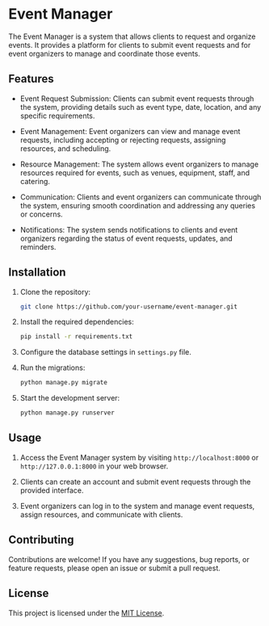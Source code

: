 # Event Manager

The Event Manager is a system that allows clients to request and organize events. It provides a platform for clients to submit event requests and for event organizers to manage and coordinate those events.

## Features

- Event Request Submission: Clients can submit event requests through the system, providing details such as event type, date, location, and any specific requirements.

- Event Management: Event organizers can view and manage event requests, including accepting or rejecting requests, assigning resources, and scheduling.

- Resource Management: The system allows event organizers to manage resources required for events, such as venues, equipment, staff, and catering.

- Communication: Clients and event organizers can communicate through the system, ensuring smooth coordination and addressing any queries or concerns.

- Notifications: The system sends notifications to clients and event organizers regarding the status of event requests, updates, and reminders.

## Installation

1. Clone the repository:

    ```bash
    git clone https://github.com/your-username/event-manager.git
    ```

2. Install the required dependencies:

    ```bash
    pip install -r requirements.txt
    ```

3. Configure the database settings in `settings.py` file.

4. Run the migrations:

    ```bash
    python manage.py migrate
    ```

5. Start the development server:

    ```bash
    python manage.py runserver
    ```

## Usage

1. Access the Event Manager system by visiting `http://localhost:8000` or `http://127.0.0.1:8000` in your web browser.

2. Clients can create an account and submit event requests through the provided interface.

3. Event organizers can log in to the system and manage event requests, assign resources, and communicate with clients.

## Contributing

Contributions are welcome! If you have any suggestions, bug reports, or feature requests, please open an issue or submit a pull request.

## License

This project is licensed under the [MIT License](LICENSE).
